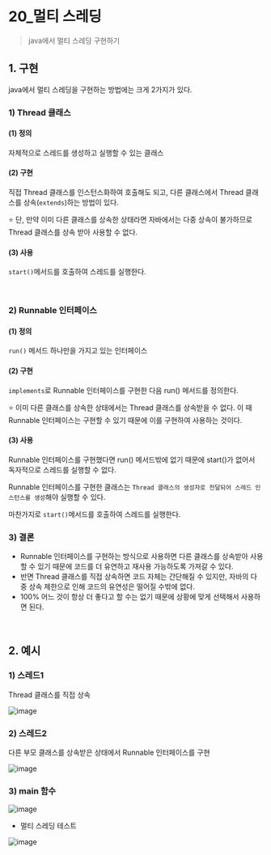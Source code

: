 # 20_멀티 스레딩

> java에서 멀티 스레딩 구현하기

## 1. 구현

java에서 멀티 스레딩을 구현하는 방법에는 크게 2가지가 있다.

### 1) Thread 클래스

#### (1) 정의

자체적으로 스레드를 생성하고 실행할 수 있는 클래스

#### (2) 구현

직접 Thread 클래스를 인스턴스화하여 호출해도 되고, 다른 클래스에서 Thread 클래스를 상속(`extends`)하는 방법이 있다.

⭐ 단, 만약 이미 다른 클래스를 상속한 상태라면 자바에서는 다중 상속이 불가하므로 Thread 클래스를 상속 받아 사용할 수 없다.

#### (3) 사용

`start()`메서드를 호출하여 스레드를 실행한다.

<br>

### 2) Runnable 인터페이스

#### (1) 정의

`run()` 메서드 하나만을 가지고 있는 인터페이스

#### (2) 구현

`implements`로 Runnable 인터페이스를 구현한 다음 run() 메서드를 정의한다.

⭐ 이미 다른 클래스를 상속한 상태에서는 Thread 클래스를 상속받을 수 없다. 이 때 Runnable 인터페이스는 구현할 수 있기 때문에 이를 구현하여 사용하는 것이다.

#### (3) 사용

Runnable 인터페이스를 구현했다면 run() 메서드밖에 없기 때문에 start()가 없어서 독자적으로 스레드를 실행할 수 없다.

Runnable 인터페이스를 구현한 클래스는 `Thread 클래스의 생성자로 전달되어 스레드 인스턴스를 생성`해야 실행할 수 있다.

마찬가지로 `start()`메서드를 호출하여 스레드를 실행한다.

### 3) 결론

- Runnable 인터페이스를 구현하는 방식으로 사용하면 다른 클래스를 상속받아 사용할 수 있기 때문에 코드를 더 유연하고 재사용 가능하도록 가져갈 수 있다.
- 반면 Thread 클래스를 직접 상속하면 코드 자체는 간단해질 수 있지만, 자바의 다중 상속 제한으로 인해 코드의 유연성은 떨어질 수밖에 없다.
- 100% 어느 것이 항상 더 좋다고 할 수는 없기 때문에 상황에 맞게 선택해서 사용하면 된다.

<br>

## 2. 예시

### 1) 스레드1

Thread 클래스를 직접 상속

![image](https://github.com/siwon-park/BackEnd-Study/assets/93081720/dfbca937-1d4b-4fb6-80fc-7b4e1fc1693b)

### 2) 스레드2

다른 부모 클래스를 상속받은 상태에서 Runnable 인터페이스를 구현

![image](https://github.com/siwon-park/BackEnd-Study/assets/93081720/c2370268-9099-4eab-9dcc-d08c93e11d42)

### 3) main 함수

![image](https://github.com/siwon-park/BackEnd-Study/assets/93081720/d970efaa-1d79-4772-95df-27c6c0afa431)

- 멀티 스레딩 테스트

![image](https://github.com/siwon-park/BackEnd-Study/assets/93081720/53024b93-7e82-47e5-880e-a48af6994232)